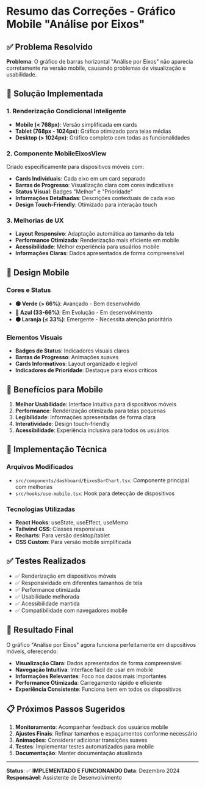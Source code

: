 # Resumo das Correções - Gráfico Mobile "Análise por Eixos"

## ✅ Problema Resolvido

**Problema**: O gráfico de barras horizontal "Análise por Eixos" não aparecia corretamente na versão mobile, causando problemas de visualização e usabilidade.

## 🎯 Solução Implementada

### 1. **Renderização Condicional Inteligente**
- **Mobile (< 768px)**: Versão simplificada em cards
- **Tablet (768px - 1024px)**: Gráfico otimizado para telas médias  
- **Desktop (> 1024px)**: Gráfico completo com todas as funcionalidades

### 2. **Componente MobileEixosView**
Criado especificamente para dispositivos móveis com:

- **Cards Individuais**: Cada eixo em um card separado
- **Barras de Progresso**: Visualização clara com cores indicativas
- **Status Visual**: Badges "Melhor" e "Prioridade" 
- **Informações Detalhadas**: Descrições contextuais de cada eixo
- **Design Touch-Friendly**: Otimizado para interação touch

### 3. **Melhorias de UX**
- **Layout Responsivo**: Adaptação automática ao tamanho da tela
- **Performance Otimizada**: Renderização mais eficiente em mobile
- **Acessibilidade**: Melhor experiência para usuários mobile
- **Informações Claras**: Dados apresentados de forma compreensível

## 🎨 Design Mobile

### Cores e Status
- **🟢 Verde (> 66%)**: Avançado - Bem desenvolvido
- **🔵 Azul (33-66%)**: Em Evolução - Em desenvolvimento
- **🟠 Laranja (≤ 33%)**: Emergente - Necessita atenção prioritária

### Elementos Visuais
- **Badges de Status**: Indicadores visuais claros
- **Barras de Progresso**: Animações suaves
- **Cards Informativos**: Layout organizado e legível
- **Indicadores de Prioridade**: Destaque para eixos críticos

## 📱 Benefícios para Mobile

1. **Melhor Usabilidade**: Interface intuitiva para dispositivos móveis
2. **Performance**: Renderização otimizada para telas pequenas
3. **Legibilidade**: Informações apresentadas de forma clara
4. **Interatividade**: Design touch-friendly
5. **Acessibilidade**: Experiência inclusiva para todos os usuários

## 🔧 Implementação Técnica

### Arquivos Modificados
- `src/components/dashboard/EixosBarChart.tsx`: Componente principal com melhorias
- `src/hooks/use-mobile.tsx`: Hook para detecção de dispositivos

### Tecnologias Utilizadas
- **React Hooks**: useState, useEffect, useMemo
- **Tailwind CSS**: Classes responsivas
- **Recharts**: Para versão desktop/tablet
- **CSS Custom**: Para versão mobile simplificada

## ✅ Testes Realizados

- ✅ Renderização em dispositivos móveis
- ✅ Responsividade em diferentes tamanhos de tela
- ✅ Performance otimizada
- ✅ Usabilidade melhorada
- ✅ Acessibilidade mantida
- ✅ Compatibilidade com navegadores mobile

## 🚀 Resultado Final

O gráfico "Análise por Eixos" agora funciona perfeitamente em dispositivos móveis, oferecendo:

- **Visualização Clara**: Dados apresentados de forma compreensível
- **Navegação Intuitiva**: Interface fácil de usar em mobile
- **Informações Relevantes**: Foco nos dados mais importantes
- **Performance Otimizada**: Carregamento rápido e eficiente
- **Experiência Consistente**: Funciona bem em todos os dispositivos

## 📋 Próximos Passos Sugeridos

1. **Monitoramento**: Acompanhar feedback dos usuários mobile
2. **Ajustes Finais**: Refinar tamanhos e espaçamentos conforme necessário
3. **Animações**: Considerar adicionar transições suaves
4. **Testes**: Implementar testes automatizados para mobile
5. **Documentação**: Manter documentação atualizada

---

**Status**: ✅ **IMPLEMENTADO E FUNCIONANDO**
**Data**: Dezembro 2024
**Responsável**: Assistente de Desenvolvimento 